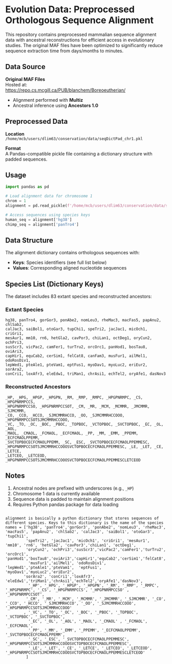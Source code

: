 
# Evolution Data: Preprocessed Orthologous Sequence Alignment

This repository contains preprocessed mammalian sequence alignment data with ancestral reconstructions for efficient access in evolutionary studies. The original MAF files have been optimized to significantly reduce sequence extraction time from days/months to minutes.

## Data Source
**Original MAF Files**  
Hosted at:  
https://repo.cs.mcgill.ca/PUB/blanchem/Boreoeutherian/  

- Alignment performed with **Multiz**
- Ancestral inference using **Ancestors 1.0**

## Preprocessed Data
**Location**  
`/home/mcb/users/dlim63/conservation/data/seqDictPad_chr1.pkl`

**Format**  
A Pandas-compatible pickle file containing a dictionary structure with padded sequences.

## Usage
```python
import pandas as pd

# Load alignment data for chromosome 1
chrom = 1
alignment = pd.read_pickle(f'/home/mcb/users/dlim63/conservation/data/seqDictPad_chr{chrom}.pkl')

# Access sequences using species keys
human_seq = alignment['hg38']
chimp_seq = alignment['panTro4']
```


## Data Structure
The alignment dictionary contains orthologous sequences with:
- **Keys**: Species identifiers (see full list below)
- **Values**: Corresponding aligned nucleotide sequences

## Species List (Dictionary Keys)
The dataset includes 83 extant species and reconstructed ancestors:

### Extant Species
```
hg38, panTro4, gorGor3, ponAbe2, nomLeu3, rheMac3, macFas5, papAnu2, chlSab2, 
calJac3, saiBol1, otoGar3, tupChi1, speTri2, jacJac1, micOch1, criGri1, 
mesAur1, mm10, rn6, hetGla2, cavPor3, chiLan1, octDeg1, oryCun2, ochPri3,
susScr3, vicPac2, camFer1, turTru2, orcOrc1, panHod1, bosTau8, oviAri3,
capHir1, equCab2, cerSim1, felCat8, canFam3, musFur1, ailMel1, odoRosDiv1,
lepWed1, pteAle1, pteVam1, eptFus1, myoDav1, myoLuc2, eriEur2, sorAra2,
conCri1, loxAfr3, eleEdw1, triMan1, chrAsi1, echTel2, oryAfe1, dasNov3
```

### Reconstructed Ancestors
```
_HP, _HPG, _HPGP, _HPGPN, _RM, _RMP, _RMPC, _HPGPNRMPC, _CS, _HPGPNRMPCCS,
_HPGPNRMPCCSO, _HPGPNRMPCCSOT, _CM, _MR, _MCM, _MCMMR, _JMCMMR, _SJMCMMR,
_CO, _CCO, _HCCO, _SJMCMMRHCCO, _OO, _SJMCMMRHCCOOO, _HPGPNRMPCCSOTSJMCMMRHCCOOO,
_VC, _TO, _OC, _BOC, _PBOC, _TOPBOC, _VCTOPBOC, _SVCTOPBOC, _EC, _OL, _AOL,
_MAOL, _CMAOL, _FCMAOL, _ECFCMAOL, _PP, _MM, _EMM, _PPEMM, _ECFCMAOLPPEMM,
_SVCTOPBOCECFCMAOLPPEMM, _SC, _ESC, _SVCTOPBOCECFCMAOLPPEMMESC,
_HPGPNRMPCCSOTSJMCMMRHCCOOOSVCTOPBOCECFCMAOLPPEMMESC, _LE, _LET, _CE, _LETCE,
_LETCEO, _LETCEOD, _HPGPNRMPCCSOTSJMCMMRHCCOOOSVCTOPBOCECFCMAOLPPEMMESCLETCEOD
```

## Notes
1. Ancestral nodes are prefixed with underscores (e.g., `_HP`)
2. Chromosome 1 data is currently available
3. Sequence data is padded to maintain alignment positions
4. Requires Python pandas package for data loading
```

alignment is basically a python dictionary that stores sequences of different species. Keys to this dictionary is the name of the species 
names = ['hg38', 'panTro4','gorGor3', 'ponAbe2', 'nomLeu3', 'rheMac3', 'macFas5', 'papAnu2', 'chlSab2', 'calJac3', 'saiBol1', 'otoGar3', 'tupChi1', 
         'speTri2', 'jacJac1', 'micOch1', 'criGri1', 'mesAur1', 'mm10', 'rn6', 'hetGla2', 'cavPor3','chiLan1', 'octDeg1',
         'oryCun2', 'ochPri3','susScr3','vicPac2','camFer1','turTru2', 'orcOrc1', 'panHod1','bosTau8','oviAri3','capHir1','equCab2','cerSim1','felCat8','canFam3',
          'musFur1','ailMel1', 'odoRosDiv1', 'lepWed1','pteAle1','pteVam1',  'eptFus1', 'myoDav1','myoLuc2','eriEur2',
        'sorAra2', 'conCri1','loxAfr3', 'eleEdw1','triMan1','chrAsi1','echTel2','oryAfe1','dasNov3',
          '_HP', '_HPG', '_HPGP', '_HPGPN', '_RM', '_RMP', '_RMPC', '_HPGPNRMPC', '_CS', '_HPGPNRMPCCS', '_HPGPNRMPCCSO' , '_HPGPNRMPCCSOT',
         '_CM', '_MR', '_MCM', '_MCMMR', '_JMCMMR', '_SJMCMMR', '_CO', '_CCO', '_HCCO', '_SJMCMMRHCCO', '_OO', '_SJMCMMRHCCOOO', '_HPGPNRMPCCSOTSJMCMMRHCCOOO'
        , '_VC', '_TO', '_OC', '_BOC', '_PBOC', '_TOPBOC', '_VCTOPBOC', '_SVCTOPBOC',
          '_EC', '_OL', '_AOL', '_MAOL', '_CMAOL' , '_FCMAOL', '_ECFCMAOL',
          '_PP', '_MM', '_EMM', '_PPEMM', '_ECFCMAOLPPEMM', '_SVCTOPBOCECFCMAOLPPEMM',
          '_SC', '_ESC', '_SVCTOPBOCECFCMAOLPPEMMESC', '_HPGPNRMPCCSOTSJMCMMRHCCOOOSVCTOPBOCECFCMAOLPPEMMESC',
          '_LE', '_LET', '_CE', '_LETCE', '_LETCEO', '_LETCEOD', '_HPGPNRMPCCSOTSJMCMMRHCCOOOSVCTOPBOCECFCMAOLPPEMMESCLETCEOD'
         ]

